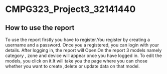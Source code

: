 # CMPG323_Project3_32141440
## How to use the report
   To use the report firstly you have to register.You register by creating a username and a password.
   Once you a registered, you can login with your details.
   After logging in, the report will Open.On the report 3 models namely category , zone and device will appear once you have logged in.
   To edit the models, you click on it.It will take you the page where you can chose whether you want to create ,delete or update data on that model. 
   
   
   
